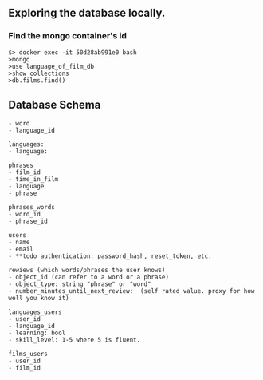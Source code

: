 ## Exploring the database locally. 

### Find the mongo container's id
```$> docker container ls
$> docker exec -it 50d28ab991e0 bash
>mongo
>use language_of_film_db
>show collections
>db.films.find()
```


## Database Schema

```words
- word
- language_id

languages: 
- language:

phrases
- film_id
- time_in_film
- language
- phrase

phrases_words
- word_id
- phrase_id

users
- name
- email
- **todo authentication: password_hash, reset_token, etc. 

rewiews (which words/phrases the user knows)
- object_id (can refer to a word or a phrase)
- object_type: string "phrase" or "word"
- number_minutes_until_next_review:  (self rated value. proxy for how well you know it)

languages_users
- user_id
- language_id
- learning: bool
- skill_level: 1-5 where 5 is fluent.

films_users
- user_id
- film_id
```
